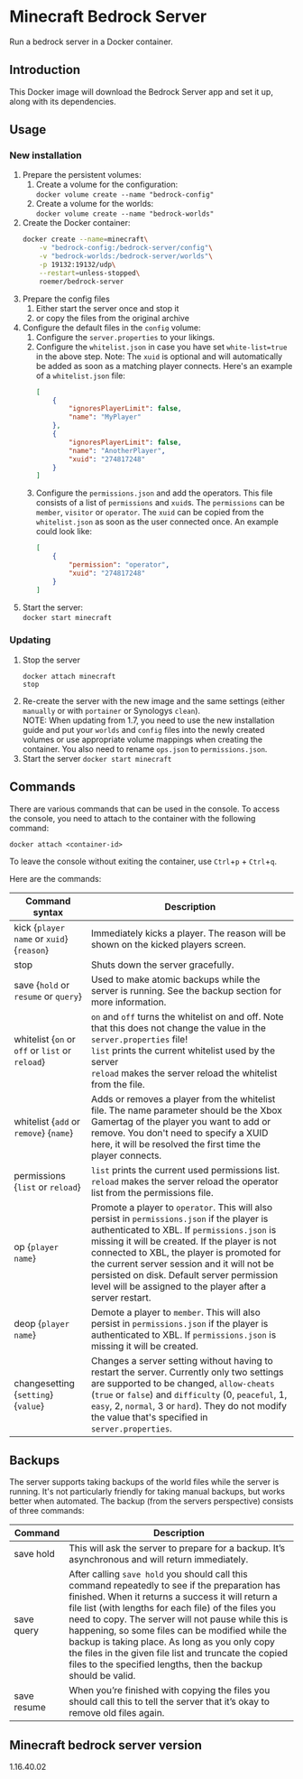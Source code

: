 # Minecraft Bedrock Server
Run a bedrock server in a Docker container.

## Introduction
This Docker image will download the Bedrock Server app and set it up, along with its dependencies.

## Usage
### New installation
1. Prepare the persistent volumes:
    1. Create a volume for the configuration:<br/>
        `docker volume create --name "bedrock-config"`
    2. Create a volume for the worlds:<br/>
        `docker volume create --name "bedrock-worlds"`
2. Create the Docker container:
    ```bash
    docker create --name=minecraft\
        -v "bedrock-config:/bedrock-server/config"\
        -v "bedrock-worlds:/bedrock-server/worlds"\
        -p 19132:19132/udp\
        --restart=unless-stopped\
        roemer/bedrock-server
    ```
3. Prepare the config files
    1. Either start the server once and stop it
    2. or copy the files from the original archive
3. Configure the default files in the `config` volume:
    1. Configure the `server.properties` to your likings.
    2. Configure the `whitelist.json` in case you have set `white-list=true` in the above step. Note: The `xuid` is optional and will automatically be added as soon as a matching player connects. Here's an example of a `whitelist.json` file:
        ```json
        [
            {
                "ignoresPlayerLimit": false,
                "name": "MyPlayer"
            },
            {
                "ignoresPlayerLimit": false,
                "name": "AnotherPlayer",
                "xuid": "274817248"
            }
        ]
        ```
    3. Configure the `permissions.json` and add the operators. This file consists of a list of `permissions` and `xuid`s. The `permissions` can be `member`, `visitor` or `operator`. The `xuid` can be copied from the `whitelist.json` as soon as the user connected once. An example could look like:
        ```json
        [
            {
                "permission": "operator",
                "xuid": "274817248"
            }
        ]
        ```
4. Start the server:<br/>
    `docker start minecraft`

### Updating
1. Stop the server<br/>
    ```
    docker attach minecraft
    stop
    ```
2. Re-create the server with the new image and the same settings (either `manually` or with `portainer` or Synologys `clean`).<br/>
    NOTE: When updating from 1.7, you need to use the new installation guide and put your `worlds` and `config` files into the newly created volumes or use appropriate volume mappings when creating the container. You also need to rename `ops.json` to `permissions.json`.
3. Start the server
    `docker start minecraft`

## Commands
There are various commands that can be used in the console. To access the console, you need to attach to the container with the following command:
```
docker attach <container-id>
```
To leave the console without exiting the container, use `Ctrl`+`p` + `Ctrl`+`q`.

Here are the commands:

| Command syntax | Description |
| -------------- | ----------- |
| kick {`player name` or `xuid`} {`reason`} | Immediately kicks a player. The reason will be shown on the kicked players screen. |
| stop | Shuts down the server gracefully. |
| save {`hold` or `resume` or `query`} | Used to make atomic backups while the server is running. See the backup section for more information. |
| whitelist {`on` or `off` or `list` or `reload`} | `on` and `off` turns the whitelist on and off. Note that this does not change the value in the `server.properties` file!<br />`list` prints the current whitelist used by the server<br />`reload` makes the server reload the whitelist from the file.
| whitelist {`add` or `remove`} {`name`} | Adds or removes a player from the whitelist file. The name parameter should be the Xbox Gamertag of the player you want to add or remove. You don't need to specify a XUID here, it will be resolved the first time the player connects. |
| permissions {`list` or `reload`} | `list` prints the current used permissions list.<br />`reload` makes the server reload the operator list from the permissions file. |
| op {`player name`} | Promote a player to `operator`. This will also persist in `permissions.json` if the player is authenticated to XBL. If `permissions.json` is missing it will be created. If the player is not connected to XBL, the player is promoted for the current server session and it will not be persisted on disk. Default server permission level will be assigned to the player after a server restart. |
| deop {`player name`} | Demote a player to `member`. This will also persist in `permissions.json` if the player is authenticated to XBL. If `permissions.json` is missing it will be created. |
| changesetting {`setting`} {`value`} | Changes a server setting without having to restart the server. Currently only two settings are supported to be changed, `allow-cheats` (`true` or `false`) and `difficulty` (0, `peaceful`, 1, `easy`, 2, `normal`, 3 or `hard`). They do not modify the value that's specified in `server.properties`. |

## Backups
The server supports taking backups of the world files while the server is running. It's not particularly friendly for taking manual backups, but works better when automated. The backup (from the servers perspective) consists of three commands:

| Command | Description |
| ------- | ----------- |
| save hold | This will ask the server to prepare for a backup. It’s asynchronous and will return immediately. |
| save query | After calling `save hold` you should call this command repeatedly to see if the preparation has finished. When it returns a success it will return a file list (with lengths for each file) of the files you need to copy. The server will not pause while this is happening, so some files can be modified while the backup is taking place. As long as you only copy the files in the given file list and truncate the copied files to the specified lengths, then the backup should be valid. |
| save resume | When you’re finished with copying the files you should call this to tell the server that it’s okay to remove old files again. |


## Minecraft bedrock server version

1.16.40.02
